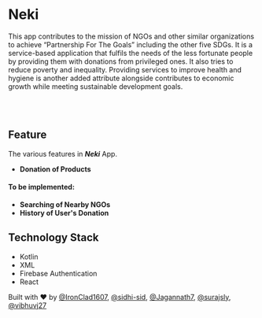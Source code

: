# Neki


This app contributes to the mission of NGOs and other similar organizations to achieve “Partnership For The Goals” including the other five SDGs. It is a service-based application that fulfils the needs of the less fortunate people by providing them with donations from privileged ones. It also tries to reduce poverty and inequality. Providing services to improve health and hygiene is another added attribute alongside contributes to economic growth while meeting sustainable development goals.<br>

<br>
<br>

## Feature

The various features in ***Neki*** App.

- **Donation of Products**

#### To be implemented:

- **Searching of Nearby NGOs** 
- **History of User's Donation**



## Technology Stack
 - Kotlin
 - XML
 - Firebase Authentication
 - React

 Built with :heart: by [@IronClad1607](https://github.com/IronClad1607), [@sidhi-sid](https://github.com/sidhi-sid), [@Jagannath7](https://github.com/Jagannath7), [@surajsly](https://github.com/surajsly), [@vibhuvj27](https://github.com/vibhuvj27)